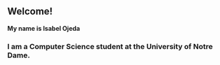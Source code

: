 ##  Welcome! 
**My name is Isabel Ojeda**
### I am a Computer Science student at the University of Notre Dame. 
